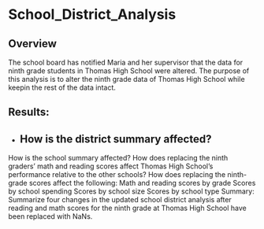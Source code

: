 # School_District_Analysis

## Overview 
The school board has notified Maria and her supervisor that the data for ninth grade students in Thomas High School were altered. The purpose of this analysis is to alter the ninth grade data of Thomas High School while keepin the rest of the data intact.

## Results:
* How is the district summary affected?
    - 
How is the school summary affected?
How does replacing the ninth graders’ math and reading scores affect Thomas High School’s performance relative to the other schools?
How does replacing the ninth-grade scores affect the following:
Math and reading scores by grade
Scores by school spending
Scores by school size
Scores by school type
Summary: Summarize four changes in the updated school district analysis after reading and math scores for the ninth grade at Thomas High School have been replaced with NaNs.